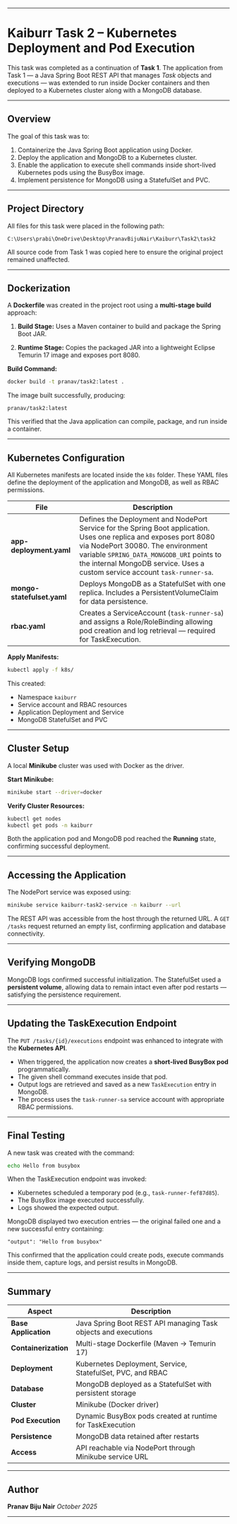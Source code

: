 
---

# Kaiburr Task 2 – Kubernetes Deployment and Pod Execution

This task was completed as a continuation of **Task 1**.
The application from Task 1 — a Java Spring Boot REST API that manages *Task* objects and executions — was extended to run inside Docker containers and then deployed to a Kubernetes cluster along with a MongoDB database.

---

##  Overview

The goal of this task was to:

1. Containerize the Java Spring Boot application using Docker.
2. Deploy the application and MongoDB to a Kubernetes cluster.
3. Enable the application to execute shell commands inside short-lived Kubernetes pods using the BusyBox image.
4. Implement persistence for MongoDB using a StatefulSet and PVC.

---

##  Project Directory

All files for this task were placed in the following path:

```
C:\Users\prabi\OneDrive\Desktop\PranavBijuNair\Kaiburr\Task2\task2
```

All source code from Task 1 was copied here to ensure the original project remained unaffected.

---

##  Dockerization

A **Dockerfile** was created in the project root using a **multi-stage build** approach:

1. **Build Stage:**
   Uses a Maven container to build and package the Spring Boot JAR.

2. **Runtime Stage:**
   Copies the packaged JAR into a lightweight Eclipse Temurin 17 image and exposes port 8080.

**Build Command:**

```bash
docker build -t pranav/task2:latest .
```

The image built successfully, producing:

```
pranav/task2:latest
```

This verified that the Java application can compile, package, and run inside a container.

---

##  Kubernetes Configuration

All Kubernetes manifests are located inside the `k8s` folder.
These YAML files define the deployment of the application and MongoDB, as well as RBAC permissions.

| File                       | Description                                                                                                                                                                                                                                                                        |
| -------------------------- | ---------------------------------------------------------------------------------------------------------------------------------------------------------------------------------------------------------------------------------------------------------------------------------- |
| **app-deployment.yaml**    | Defines the Deployment and NodePort Service for the Spring Boot application. Uses one replica and exposes port 8080 via NodePort 30080. The environment variable `SPRING_DATA_MONGODB_URI` points to the internal MongoDB service. Uses a custom service account `task-runner-sa`. |
| **mongo-statefulset.yaml** | Deploys MongoDB as a StatefulSet with one replica. Includes a PersistentVolumeClaim for data persistence.                                                                                                                                                                          |
| **rbac.yaml**              | Creates a ServiceAccount (`task-runner-sa`) and assigns a Role/RoleBinding allowing pod creation and log retrieval — required for TaskExecution.                                                                                                                                   |

**Apply Manifests:**

```bash
kubectl apply -f k8s/
```

This created:

* Namespace `kaiburr`
* Service account and RBAC resources
* Application Deployment and Service
* MongoDB StatefulSet and PVC

---

##  Cluster Setup

A local **Minikube** cluster was used with Docker as the driver.

**Start Minikube:**

```bash
minikube start --driver=docker
```

**Verify Cluster Resources:**

```bash
kubectl get nodes
kubectl get pods -n kaiburr
```

Both the application pod and MongoDB pod reached the **Running** state, confirming successful deployment.

---

##  Accessing the Application

The NodePort service was exposed using:

```bash
minikube service kaiburr-task2-service -n kaiburr --url
```

The REST API was accessible from the host through the returned URL.
A `GET /tasks` request returned an empty list, confirming application and database connectivity.

---

##  Verifying MongoDB

MongoDB logs confirmed successful initialization.
The StatefulSet used a **persistent volume**, allowing data to remain intact even after pod restarts — satisfying the persistence requirement.

---

##  Updating the TaskExecution Endpoint

The `PUT /tasks/{id}/executions` endpoint was enhanced to integrate with the **Kubernetes API**.

* When triggered, the application now creates a **short-lived BusyBox pod** programmatically.
* The given shell command executes inside that pod.
* Output logs are retrieved and saved as a new `TaskExecution` entry in MongoDB.
* The process uses the `task-runner-sa` service account with appropriate RBAC permissions.

---

##  Final Testing

A new task was created with the command:

```bash
echo Hello from busybox
```

When the TaskExecution endpoint was invoked:

* Kubernetes scheduled a temporary pod (e.g., `task-runner-fef87d85`).
* The BusyBox image executed successfully.
* Logs showed the expected output.

MongoDB displayed two execution entries — the original failed one and a new successful entry containing:

```
"output": "Hello from busybox"
```

This confirmed that the application could create pods, execute commands inside them, capture logs, and persist results in MongoDB.

---

##  Summary

| Aspect               | Description                                                    |
| -------------------- | -------------------------------------------------------------- |
| **Base Application** | Java Spring Boot REST API managing Task objects and executions |
| **Containerization** | Multi-stage Dockerfile (Maven → Temurin 17)                    |
| **Deployment**       | Kubernetes Deployment, Service, StatefulSet, PVC, and RBAC     |
| **Database**         | MongoDB deployed as a StatefulSet with persistent storage      |
| **Cluster**          | Minikube (Docker driver)                                       |
| **Pod Execution**    | Dynamic BusyBox pods created at runtime for TaskExecution      |
| **Persistence**      | MongoDB data retained after restarts                           |
| **Access**           | API reachable via NodePort through Minikube service URL        |

---

## Author

**Pranav Biju Nair**
*October 2025*

---
